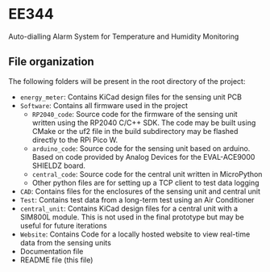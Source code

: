 # EE344
Auto-dialling Alarm System for Temperature and Humidity Monitoring

## File organization
The following folders will be present in the root directory of the project:
- `energy_meter`: Contains KiCad design files for the sensing unit PCB
- `Software`: Contains all firmware used in the project
    - `RP2040_code`: Source code for the firmware of the sensing unit written using the RP2040 C/C++ SDK. The code may be built using CMake or the uf2 file in the build subdirectory may be flashed directly to the RPi Pico W.
    - `arduino_code`: Source code for the sensing unit based on arduino. Based on code provided by Analog Devices for the EVAL-ACE9000 SHIELDZ board.
    - `central_code`: Source code for the central unit written in MicroPython
    - Other python files are for setting up a TCP client to test data logging
- `CAD`: Contains files for the enclosures of the sensing unit and central unit  
- `Test`: Contains test data from a long-term test using an Air Conditioner
- `central_unit`: Contains KiCad design files for a central unit with a SIM800L module. This is not used in the final prototype but may be useful for future iterations
- `Website`: Contains Code for a locally hosted website to view real-time data from the sensing units 
- Documentation file
- README file (this file)

